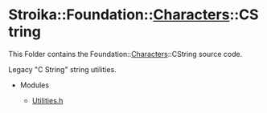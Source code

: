# Stroika::Foundation::[Characters](../)::CString

This Folder contains the Foundation::[Characters](../)::CString source code.

Legacy "C String" string utilities.

- Modules

  - [Utilities.h](Utilities.h)
